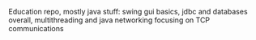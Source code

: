 Education repo, mostly java stuff: swing gui basics, jdbc and databases overall, multithreading and java networking focusing on TCP communications
